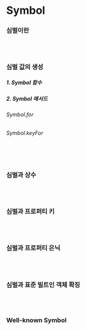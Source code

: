 # Symbol

### 심벌이란

<br/>
<br/>

### 심벌 값의 생성


##### 1. Symbol 함수

##### 2. Symbol 메서드

###### Symbol.for

###### Symbol.keyFor

<br/>
<br/>

### 심벌과 상수

<br/>
<br/>

### 심벌과 프로퍼티 키

<br/>
<br/>


### 심벌과 프로퍼티 은닉

<br/>
<br/>

### 심벌과 표준 빌트인 객체 확징

<br/>
<br/>

### Well-known Symbol


